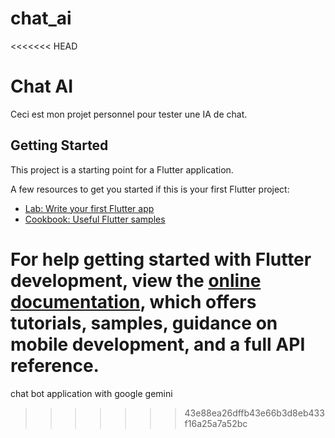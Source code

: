 # chat_ai
<<<<<<< HEAD

# Chat AI
Ceci est mon projet personnel pour tester une IA de chat.

## Getting Started

This project is a starting point for a Flutter application.

A few resources to get you started if this is your first Flutter project:

- [Lab: Write your first Flutter app](https://docs.flutter.dev/get-started/codelab)
- [Cookbook: Useful Flutter samples](https://docs.flutter.dev/cookbook)

For help getting started with Flutter development, view the
[online documentation](https://docs.flutter.dev/), which offers tutorials,
samples, guidance on mobile development, and a full API reference.
=======
chat bot application with google gemini
>>>>>>> 43e88ea26dffb43e66b3d8eb433f16a25a7a52bc

